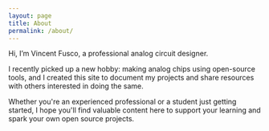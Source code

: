 ```yaml
---
layout: page
title: About
permalink: /about/
---
```


Hi, I’m Vincent Fusco, a professional analog circuit designer.

I recently picked up a new hobby: making analog chips using open-source tools, and I created this site to document my projects and share resources with others interested in doing the same.

Whether you're an experienced professional or a student just getting started, I hope you'll find valuable content here to support your learning and spark your own open source projects.
